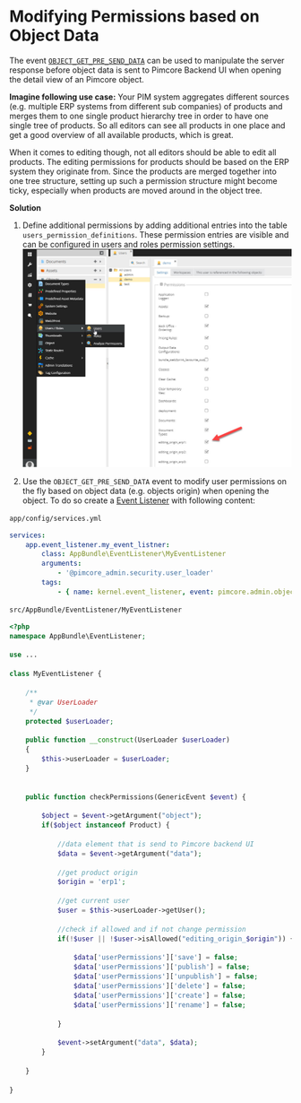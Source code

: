 # Modifying Permissions based on Object Data

The event [`OBJECT_GET_PRE_SEND_DATA`](https://github.com/pimcore/pimcore/blob/master/pimcore/lib/Pimcore/Event/AdminEvents.php#L282-L292)
can be used to manipulate the server response before object data is sent to Pimcore Backend UI when opening the detail
view of an Pimcore object. 

**Imagine following use case:** 
Your PIM system aggregates different sources (e.g. multiple ERP systems from different sub companies) of products and merges
them to one single product hierarchy tree in order to have one single tree of products. 
So all editors can see all products in one place and get a good overview of all available products, which is great.  

When it comes to editing though, not all editors should be able to edit all products. The editing permissions for products 
should be based on the ERP system they originate from.
Since the products are merged together into one tree structure, setting up such a permission structure might become ticky, 
especially when products are moved around in the object tree. 


**Solution**

1) Define additional permissions by adding additional entries into the table `users_permission_definitions`. These permission
entries are visible and can be configured in users and roles permission settings. 
![User Permissions](img/user-permissions.jpg)

 
2) Use the `OBJECT_GET_PRE_SEND_DATA` event to modify user permissions on the fly based on object data (e.g. objects origin) 
when opening the object. 
To do so create a [Event Listener](../20_Extending_Pimcore/11_Event_API_and_Event_Manager.md) 
with following content: 


`app/config/services.yml`
```yml
services:
    app.event_listener.my_event_listner:
        class: AppBundle\EventListener\MyEventListener
        arguments:
            - '@pimcore_admin.security.user_loader'
        tags:
            - { name: kernel.event_listener, event: pimcore.admin.object.get.preSendData, method: checkPermissions }
```

`src/AppBundle/EventListener/MyEventListener`

```php
<?php
namespace AppBundle\EventListener;

use ... 

class MyEventListener {

    /**
     * @var UserLoader
     */
    protected $userLoader;

    public function __construct(UserLoader $userLoader)
    {
        $this->userLoader = $userLoader;
    }


    public function checkPermissions(GenericEvent $event) {

        $object = $event->getArgument("object");
        if($object instanceof Product) {

            //data element that is send to Pimcore backend UI
            $data = $event->getArgument("data");

            //get product origin
            $origin = 'erp1';

            //get current user
            $user = $this->userLoader->getUser();

            //check if allowed and if not change permission
            if(!$user || !$user->isAllowed("editing_origin_$origin")) {

                $data['userPermissions']['save'] = false;
                $data['userPermissions']['publish'] = false;
                $data['userPermissions']['unpublish'] = false;
                $data['userPermissions']['delete'] = false;
                $data['userPermissions']['create'] = false;
                $data['userPermissions']['rename'] = false;

            }

            $event->setArgument("data", $data);
        }

    }

}


```
